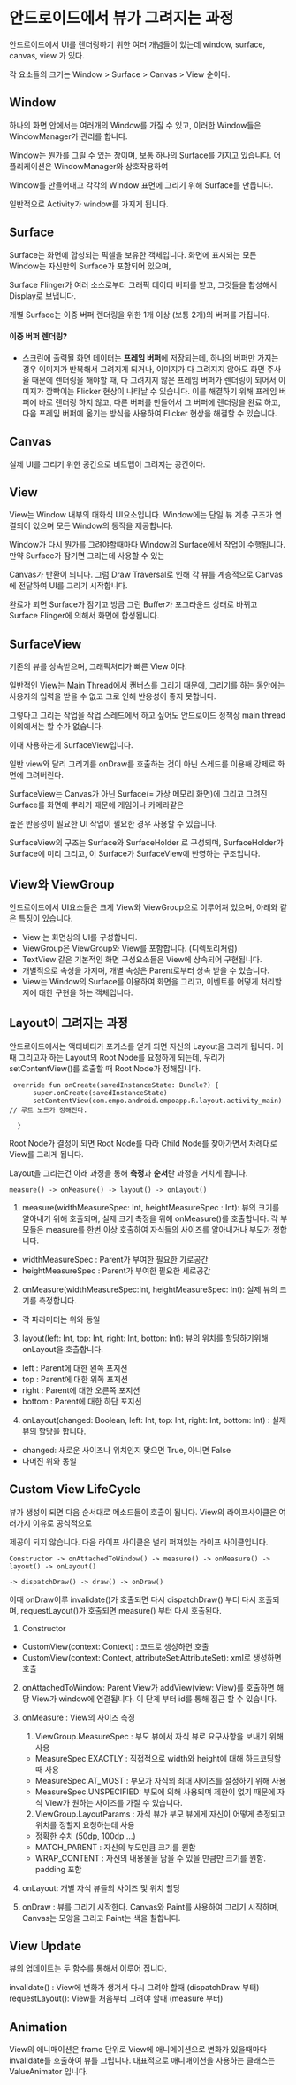 # 안드로이드에서 뷰가 그려지는 과정
  
  
  안드로이드에서 UI를 렌더링하기 위한 여러 개념들이 있는데 window, surface, canvas, view 가 있다.
  
  각 요소들의 크기는 Window > Surface > Canvas > View 순이다.
  
  
  ## Window
  
  하나의 화면 안에서는 여러개의 Window를 가질 수 있고, 이러한 Window들은 WindowManager가 관리를 합니다.
  
  Window는 뭔가를 그릴 수 있는 창이며, 보통 하나의 Surface를 가지고 있습니다. 어플리케이션은 WindowManager와 상호작용하여
  
  Window를 만들어내고 각각의 Window 표면에 그리기 위해 Surface를 만듭니다.
  
  일반적으로 Activity가 window를 가지게 됩니다.
  
  
  ## Surface
  
  Surface는 화면에 합성되는 픽셀을 보유한 객체입니다. 화면에 표시되는 모든 Window는 자신만의 Surface가 포함되어 있으며,
  
  Surface Flinger가 여러 소스로부터 그래픽 데이터 버퍼를 받고, 그것들을 합성해서 Display로 보냅니다.
  
  개별 Surface는 이중 버퍼 렌더링을 위한 1개 이상 (보통 2개)의 버퍼를 가집니다.
  
  
  #### 이중 버퍼 렌더링?
  
  - 스크린에 출력될 화면 데이터는 **프레임 버퍼**에 저장되는데, 하나의 버퍼만 가지는 경우 이미지가 반복해서 그려지게 되거나, 이미지가 다 그려지지 않아도
    화면 주사율 때문에 렌더링을 해야할 때, 다 그려지지 않은 프레임 버퍼가 렌더링이 되어서 이미지가 깜빡이는 Flicker 현상이 나타날 수 있습니다.
    이를 해결하기 위해 프레임 버퍼에 바로 렌더링 하지 않고, 다른 버퍼를 만들어서 그 버퍼에 렌더링을 완료 하고, 다음 프레임 버퍼에 옮기는 방식을 사용하여 Flicker 현상을 해결할 수 있습니다.
  
  
  ## Canvas
  
  실제 UI를 그리기 위한 공간으로 비트맵이 그려지는 공간이다.
  
  
  ## View
  
  View는 Window 내부의 대화식 UI요소입니다. Window에는 단일 뷰 계층 구조가 연결되어 있으며 모든 Window의 동작을 제공합니다.
  
   Window가 다시 뭔가를 그려야할때마다 Window의 Surface에서 작업이 수행됩니다. 만약 Surface가 잠기면 그리는데 사용할 수 있는
   
   Canvas가 반환이 되니다. 그럼 Draw Traversal로 인해 각 뷰를 계층적으로 Canvas에 전달하여 UI를 그리기 시작합니다.
  
   완료가 되면 Surface가 잠기고 방금 그린 Buffer가 포그라운드 상태로 바뀌고 Surface Flinger에 의해서 화면에 합성됩니다.
   
   
  ## SurfaceView
  
  기존의 뷰를 상속받으며, 그래픽처리가 빠른 View 이다.
  
  일반적인 View는 Main Thread에서 캔버스를 그리기 때문에, 그리기를 하는 동안에는 사용자의 입력을 받을 수 없고 그로 인해 반응성이 좋지 못합니다.
  
  그렇다고 그리는 작업을 작업 스레드에서 하고 싶어도 안드로이드 정책상 main thread 이외에서는 할 수가 없습니다.
  
  이때 사용하는게 SurfaceView입니다.
  
  일반 view와 달리 그리기를 onDraw를 호출하는 것이 아닌 스레드를 이용해 강제로 화면에 그려버린다.
  
  SurfaceView는 Canvas가 아닌 Surface(= 가상 메모리 화면)에 그리고 그려진 Surface를 화면에 뿌리기 때문에 게임이나 카메라같은 
  
  높은 반응성이 필요한 UI 작업이 필요한 경우 사용할 수 있습니다.
  
  SurfaceView의 구조는 Surface와 SurfaceHolder 로 구성되며, SurfaceHolder가 Surface에 미리 그리고, 이 Surface가 SurfaceView에 반영하는 구조입니다.
  
  
  ## View와 ViewGroup
  
  안드로이드에서 UI요소들은 크게 View와 ViewGroup으로 이루어져 있으며, 아래와 같은 특징이 있습니다.
  
  - View 는 화면상의 UI를 구성합니다.
  - ViewGroup은 ViewGroup와 View를 포함합니다. (디렉토리처럼)
  - TextView 같은 기본적인 화면 구성요소들은 View에 상속되어 구현됩니다.
  - 개별적으로 속성을 가지며, 개별 속성은 Parent로부터 상속 받을 수 있습니다.
  - View는 Window의 Surface를 이용하여 화면을 그리고, 이벤트를 어떻게 처리할지에 대한 구현을 하는 객체입니다.
  
  
  ## Layout이 그려지는 과정
  
  안드로이드에서는 액티비티가 포커스를 얻게 되면 자신의 Layout을 그리게 됩니다.
  이때 그리고자 하는 Layout의 Root Node를 요청하게 되는데, 우리가 setContentView()를 호출할 때 Root Node가 정해집니다.
  
  ```
   override fun onCreate(savedInstanceState: Bundle?) {
        super.onCreate(savedInstanceState)
        setContentView(com.empo.android.empoapp.R.layout.activity_main) // 루트 노드가 정해진다.

    }
  ```
  
  Root Node가 결정이 되면 Root Node를 따라 Child Node를 찾아가면서 차례대로 View를 그리게 됩니다.
  
  Layout을 그리는건 아래 과정을 통해 **측정**과 **순서**란 과정을 거치게 됩니다.
  
  ```
  measure() -> onMeasure() -> layout() -> onLayout()
  ```
  
  1. measure(widthMeasureSpec: Int, heightMeasureSpec : Int): 뷰의 크기를 알아내기 위해 호출되며, 실제 크기 측정을 위해 onMeasure()를 호출합니다.
  각 부모들은 measure를 한번 이상 호출하여 자식들의 사이즈를 알아내거나 부모가 정합니다.
  
   - widthMeasureSpec : Parent가 부여한 필요한 가로공간
   - heightMeasureSpec : Parent가 부여한 필요한 세로공간
   
   
  2. onMeasure(widthMeasureSpec:Int, heightMeasureSpec: Int): 실제 뷰의 크기를 측정합니다.
  
   - 각 파라미터는 위와 동일
  
  
  3. layout(left: Int, top: Int, right: Int, botton: Int): 뷰의 위치를 할당하기위해 onLayout을 호출합니다.
  
   - left : Parent에 대한 왼쪽 포지션
   - top : Parent에 대한 위쪽 포지션
   - right : Parent에 대한 오른쪽 포지션
   - bottom : Parent에 대한 하단 포지션
   
   
  4. onLayout(changed: Boolean, left: Int, top: Int, right: Int, bottom: Int) : 실제 뷰의 할당을 합니다.
   
   - changed: 새로운 사이즈나 위치인지 맞으면 True, 아니면 False
   - 나머진 위와 동일
  
  
  ## Custom View LifeCycle
  
  뷰가 생성이 되면 다음 순서대로 메소드들이 호출이 됩니다. View의 라이프사이클은 여러가지 이유로 공식적으로
  
  제공이 되지 않습니다. 다음 라이프 사이클은 널리 퍼져있는 라이프 사이클입니다.
  
  ```
  Constructor -> onAttachedToWindow() -> measure() -> onMeasure() -> layout() -> onLayout()
  
  -> dispatchDraw() -> draw() -> onDraw()
  ```
  
  이때 onDraw이루 invalidate()가 호출되면 다시 dispatchDraw() 부터 다시 호출되며,
  requestLayout()가 호출되면 measure() 부터 다시 호출된다.
  
  1. Constructor
  
   - CustomView(context: Context) : 코드로 생성하면 호출
   - CustomView(context: Context, attributeSet:AttributeSet): xml로 생성하면 호출
    
  2. onAttachedToWindow: Parent View가 addView(view: View)를 호출하면 해당 View가 window에 연결됩니다.
    이 단계 부터 id를 통해 접근 할 수 있습니다.
    
  3. onMeasure : View의 사이즈 측정
  
     1. ViewGroup.MeasureSpec : 부모 뷰에서 자식 뷰로 요구사항을 보내기 위해 사용
      - MeasureSpec.EXACTLY : 직접적으로 width와 height에 대해 하드코딩할 때 사용
      - MeasureSpec.AT_MOST : 부모가 자식의 최대 사이즈를 설정하기 위해 사용
      - MeasureSpec.UNSPECIFIED: 부모에 의해 사용되며 제한이 없기 때문에 자식 View가 원하는 사이즈를 가질 수 있습니다.
        
        
     2. ViewGroup.LayoutParams : 자식 뷰가 부모 뷰에게 자신이 어떻게 측정되고 위치를 정할지 요청하는데 사용
      - 정확한 수치 (50dp, 100dp ...)
      - MATCH_PARENT : 자신의 부모만큼 크기를 원함
      - WRAP_CONTENT : 자신의 내용물을 담을 수 있을 만큼만 크기를 원함. padding 포함
      
  4. onLayout: 개별 자식 뷰들의 사이즈 및 위치 할당
  5. onDraw : 뷰를 그리기 시작한다. Canvas와 Paint를 사용하여 그리기 시작하며, Canvas는 모양을 그리고 Paint는 색을 칠합니다.
  
  
  ## View Update
  
  뷰의 업데이트는 두 함수를 통해서 이루어 집니다.
  
  invalidate() : View에 변화가 생겨서 다시 그려야 할때 (dispatchDraw 부터)
  requestLayout(): View를 처음부터 그려야 할때 (measure 부터)
  
  
  ## Animation
  
  View의 애니매이션은 frame 단위로 View에 애니메이션으로 변화가 있을때마다 invalidate를 호출하여 뷰를 그립니다. 대표적으로 애니매이션을 사용하는 클래스는 ValueAnimator 입니다.
  
  
  
  
  
